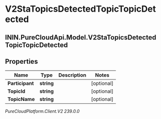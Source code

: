 # V2StaTopicsDetectedTopicTopicDetected

## ININ.PureCloudApi.Model.V2StaTopicsDetectedTopicTopicDetected

## Properties

|Name | Type | Description | Notes|
|------------ | ------------- | ------------- | -------------|
| **Participant** | **string** |  | [optional] |
| **TopicId** | **string** |  | [optional] |
| **TopicName** | **string** |  | [optional] |



_PureCloudPlatform.Client.V2 239.0.0_
